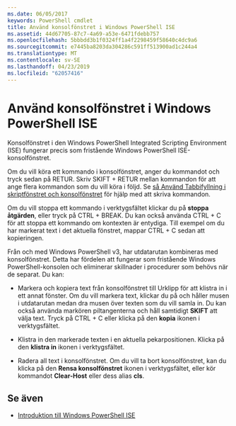```yaml
---
ms.date: 06/05/2017
keywords: PowerShell cmdlet
title: Använd konsolfönstret i Windows PowerShell ISE
ms.assetid: 44d67705-87c7-4a69-a53e-6471fdebb757
ms.openlocfilehash: 5bbbdd3b1f0324ff1a4f2298459f58640c4dc9a6
ms.sourcegitcommit: e7445ba8203da304286c591ff513900ad1c244a4
ms.translationtype: MT
ms.contentlocale: sv-SE
ms.lasthandoff: 04/23/2019
ms.locfileid: "62057416"
---
```

# <a name="how-to-use-the-console-pane-in-the-windows-powershell-ise"></a>Använd konsolfönstret i Windows PowerShell ISE

Konsolfönstret i den Windows PowerShell Integrated Scripting Environment (ISE) fungerar precis som fristående Windows PowerShell ISE-konsolfönstret.

Om du vill köra ett kommando i konsolfönstret, anger du kommandot och tryck sedan på RETUR. Skriv SKIFT + RETUR mellan kommandon för att ange flera kommandon som du vill köra i följd. Se [så Använd Tabbifyllning i skriptfönstret och konsolfönstret](How-to-Use-Tab-Completion-in-the-Script-Pane-and-Console-Pane.md) för hjälp med att skriva kommandon.

Om du vill stoppa ett kommando i verktygsfältet klickar du på **stoppa åtgärden**, eller tryck på CTRL + BREAK. Du kan också använda CTRL + C för att stoppa ett kommando om kontexten är entydiga. Till exempel om du har markerat text i det aktuella fönstret, mappar CTRL + C sedan att kopieringen.

Från och med Windows PowerShell v3, har utdatarutan kombineras med konsolfönstret. Detta har fördelen att fungerar som fristående Windows PowerShell-konsolen och eliminerar skillnader i procedurer som behövs när de separat. Du kan:

- Markera och kopiera text från konsolfönstret till Urklipp för att klistra in i ett annat fönster. Om du vill markera text, klickar du på och håller musen i utdatarutan medan dra musen över texten som du vill samla in. Du kan också använda markören piltangenterna och håll samtidigt **SKIFT** att välja text. Tryck på CTRL + C eller klicka på den **kopia** ikonen i verktygsfältet.

- Klistra in den markerade texten i en aktuella pekarpositionen. Klicka på den **klistra in** ikonen i verktygsfältet.

- Radera all text i konsolfönstret. Om du vill ta bort konsolfönstret, kan du klicka på den **Rensa konsolfönstret** ikonen i verktygsfältet, eller kör kommandot **Clear-Host** eller dess alias **cls**.

## <a name="see-also"></a>Se även

- [Introduktion till Windows PowerShell ISE](Introducing-the-Windows-PowerShell-ISE.md)